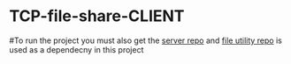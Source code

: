 # TCP-file-share-CLIENT


#To run the project you must also get the [server repo](https://github.com/AZIZGASIMOV94/TCP-file-share-SERVER) and [file utility repo](https://github.com/AZIZGASIMOV94/file-read-write-utility) is used as a dependecny in this project
